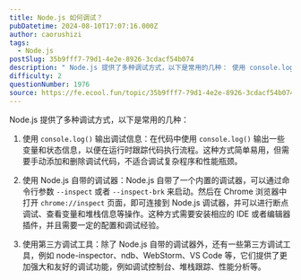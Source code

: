 ```yaml
---
title: Node.js 如何调试？
pubDatetime: 2024-08-10T17:07:16.000Z
author: caorushizi
tags:
  - Node.js
postSlug: 35b9fff7-79d1-4e2e-8926-3cdacf54b074
description: " Node.js 提供了多种调试方式，以下是常用的几种： 使用 console.log() 输出调试信息：在代码中使用 console.log() 输出一些变量和状态信息，以便在运行时跟踪代码执行流程。这种方式简单易用，但需要手动添加和删除调试代码，不适合调试复杂程序和性能瓶颈。 使用 Node.js 自带的调试器：Node.js 自带了一个内置的调试器，可以通过命令行参数 --inspect 或"
difficulty: 2
questionNumber: 1976
source: https://fe.ecool.fun/topic/35b9fff7-79d1-4e2e-8926-3cdacf54b074
---
```


Node.js 提供了多种调试方式，以下是常用的几种：

1. 使用 `console.log()` 输出调试信息：在代码中使用 `console.log()` 输出一些变量和状态信息，以便在运行时跟踪代码执行流程。这种方式简单易用，但需要手动添加和删除调试代码，不适合调试复杂程序和性能瓶颈。

2. 使用 Node.js 自带的调试器：Node.js 自带了一个内置的调试器，可以通过命令行参数 `--inspect` 或者 `--inspect-brk` 来启动。然后在 Chrome 浏览器中打开 `chrome://inspect` 页面，即可连接到 Node.js 调试器，并可以进行断点调试、查看变量和堆栈信息等操作。这种方式需要安装相应的 IDE 或者编辑器插件，并且需要一定的配置和调试经验。

3. 使用第三方调试工具：除了 Node.js 自带的调试器外，还有一些第三方调试工具，例如 node-inspector、ndb、WebStorm、VS Code 等，它们提供了更加强大和友好的调试功能，例如调试控制台、堆栈跟踪、性能分析等。
